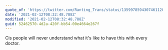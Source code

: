 ```yaml
---
quote_of: 'https://twitter.com/Ranting_Trans/status/1359978594307461120?s=09'
date: '2021-02-12T08:32:48.788Z'
modified: '2021-02-12T08:32:48.788Z'
guid: 52462570-4d2a-420f-bb54-00e4664e267f
---
```

Cis people will never understand what it's like to have this with every doctor.
